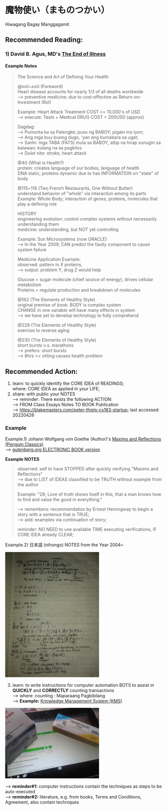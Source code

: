 # 魔物使い（まものつかい）
Hiwagang Bagay Manggagamit

## Recommended Reading:
### 1) David B. Agus, MD's [The End of Illness](https://www.amazon.com/End-Illness-David-Agus-M-D/dp/145161019X)

#### Example Notes

> The Science and Art of Defining Your Health<br/>
> 
> @xxii~xxiii (Foreword)<br/>
> Heart disease accounts for nearly 1/3 of all deaths worldwide<br/>
> --> preventive medicine; due to cost-effective as Return-on-Investment (RoI)<br/>
>
> Example: Heart Attack Treatment COST >= 10,000's of USD<br/>
> --> execute: Tests + Medical DRUG COST = 200USD (approx)<br/>
>
> Dagdag:<br/>
> --> Pumunta ka sa Palengke; puso ng BABOY; pigain mo iyon;<br/>
> --> Ang mga buu-buong dugo, 'yan ang bumabara sa ugat;<br/>
> --> Sanhi: mga TABA (FATS) mula sa BABOY, atbp na hirap sunugin sa katawan; kulang na sa pagkilos  
> --> Dulot nito: stroke, heart attack<br/>
>
> @40 (What is Health?)<br/>
> protein: creates language of our bodies, language of health<br/>
> DNA static; proteins dynamic due to has INFORMATION on "state" of body<br/>
>
> @115~116 (Two French Restaurants, One Without Butter)<br/>
> understand behavior of "whole" via interaction among its parts<br/>
> Example: Whole Body; interaction of genes, proteins, molecules that play a defining role<br/>
> 
> HISTORY <br/>
> engineering evolution: control complex systems without necessarily understanding them<br/>
> medicine: understanding, but NOT yet controlling<br/>
>
> Example: Sun Microsystems (now ORACLE)<br/>
> --> In the Year 2009, CAN predict the faulty component to cause system failure<br/>
> 
> Medicine Application Example:<br/>
> observed: pattern in X proteins, <br/>
> --> output: problem Y, drug Z would help <br/>
>
> Glucose = sugar molecule (chief source of energy), drives cellular metabolism<br/>
> Proteins = regulate production and breakdown of molecules<br/>
>
> @162 (The Elements of Healthy Style)<br/>
> original premise of book: BODY is complex system<br/>
> CHANGE in one variable will have many effects in system<br/>
> --> we have yet to develop technology to fully comprehend<br/>
>
> @228 (The Elements of Healthy Style)<br/>
> exercise to reverse aging<br/>
>
> @230 (The Elements of Healthy Style)<br/>
> short bursts v.s. marathons<br/>
> --> prefers: short bursts <br/>
> --> 6hrs >= sitting causes health problem<br/>

## Recommended Action:
1) learn: to quickly identify the CORE IDEA of READINGS;<br/>
where: CORE IDEA as applied in your LIFE;<br/>
2) share: with public your NOTES<br/>
--> reminder: There exists the following ACTION:<br/> 
--> FROM Class Essays Notes TO BOOK Publication<br/>
--> https://blakemasters.com/peter-thiels-cs183-startup; last accessed: 20220426

### Example
Example.1) Johann Wolfgang von Goethe (Author)'s [Maxims and Reflections (Penguin Classics)](https://www.amazon.com/Maxims-Reflections-Penguin-Classics-Wolfgang/dp/0140447202)<br/>
--> [gutenberg.org ELECTRONIC BOOK version](https://www.gutenberg.org/files/33670/33670-h/33670-h.htm)<br/>

<b>Example NOTES</b>
> observed: self to have STOPPED after quickly verifying "Maxims and Reflections"<br/>
> --> due to LIST of IDEAS classified to be TRUTH without example from the author<br/>
>
> Example: "28; Love of truth shows itself in this, that a man knows how to find and value the good in everything."<br/>
>
> --> remembers: recommendation by Ernest Hemingway to begin a story with a sentence that is TRUE;<br/>
> --> add: examples via continuation of story;<br/>
>
> reminder: NO NEED to use available TIME executing verifications, IF CORE IDEA already CLEAR;

Example.2) 日本語 (nihongo) NOTES from the Year 2004~

<img src="https://github.com/masarapmabuhay/-/blob/main/res/nihongoNotes20220410T1601.jpg" width="60%">

3) learn: to write instructions for computer automation BOTS to assist in <b>QUICKLY</b> and <b>CORRECTLY</b> counting transactions<br/>
--> where: counting : Maparaang Pagbibilang<br/>
--> <b>Example:</b> [Knowledge Management System (KMS)](https://github.com/usbong/KMS)<br/>

<img src="https://github.com/usbong/KMS/blob/master/Notes/res/exampleTabletPCSoftwareHardwareWithMedItemBoxTechnique20220314T1158.jpg" width="60%">


--> <b>reminder#1:</b> computer instructions contain the techniques as steps to be auto-executed<br/> 
--> <b>reminder#2:</b> literature, e.g. from books, Terms and Conditions, Agreement, also contain techniques 
